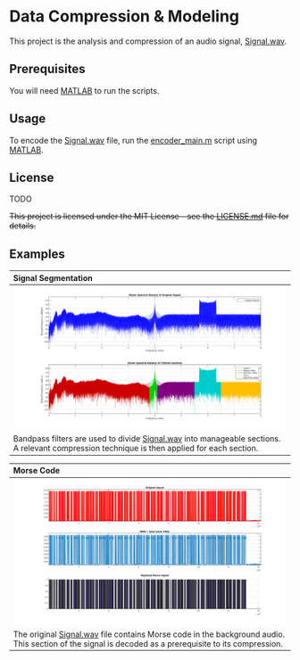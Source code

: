# Data Compression & Modeling

This project is the analysis and compression of an audio signal, [Signal.wav](./includes/Signal.wav).


## Prerequisites

You will need [MATLAB](http://www.mathworks.com/products/matlab/) to run the scripts.


## Usage

To encode the [Signal.wav](./includes/Signal.wav) file, run the [encoder_main.m](./encoder_main.m) script using [MATLAB](http://www.mathworks.com/products/matlab/).


## License

TODO

~~This project is licensed under the MIT License - see the [LICENSE.md](./LICENSE.md) file for details.~~


## Examples

| Signal Segmentation |
|:-------|
|![](./doc/filtered-sections.png)|
|Bandpass filters are used to divide [Signal.wav](./includes/Signal.wav) into manageable sections. A relevant compression technique is then applied for each section.|

| Morse Code |
|:-------|
|![](./doc/morse-signal.png)|
|The original [Signal.wav](./includes/Signal.wav) file contains Morse code in the background audio. This section of the signal is decoded as a prerequisite to its compression.|
